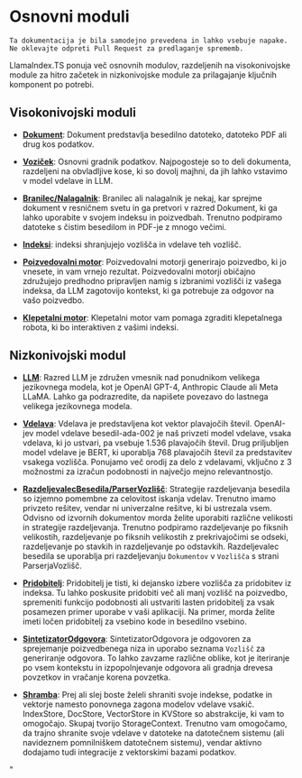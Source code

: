 # Osnovni moduli

`Ta dokumentacija je bila samodejno prevedena in lahko vsebuje napake. Ne oklevajte odpreti Pull Request za predlaganje sprememb.`

LlamaIndex.TS ponuja več osnovnih modulov, razdeljenih na visokonivojske module za hitro začetek in nizkonivojske module za prilagajanje ključnih komponent po potrebi.

## Visokonivojski moduli

- [**Dokument**](./high_level/documents_and_nodes.md): Dokument predstavlja besedilno datoteko, datoteko PDF ali drug kos podatkov.

- [**Voziček**](./high_level/documents_and_nodes.md): Osnovni gradnik podatkov. Najpogosteje so to deli dokumenta, razdeljeni na obvladljive kose, ki so dovolj majhni, da jih lahko vstavimo v model vdelave in LLM.

- [**Branilec/Nalagalnik**](./high_level/data_loader.md): Branilec ali nalagalnik je nekaj, kar sprejme dokument v resničnem svetu in ga pretvori v razred Dokument, ki ga lahko uporabite v svojem indeksu in poizvedbah. Trenutno podpiramo datoteke s čistim besedilom in PDF-je z mnogo večimi.

- [**Indeksi**](./high_level/data_index.md): indeksi shranjujejo vozlišča in vdelave teh vozlišč.

- [**Poizvedovalni motor**](./high_level/query_engine.md): Poizvedovalni motorji generirajo poizvedbo, ki jo vnesete, in vam vrnejo rezultat. Poizvedovalni motorji običajno združujejo predhodno pripravljen namig s izbranimi vozlišči iz vašega indeksa, da LLM zagotovijo kontekst, ki ga potrebuje za odgovor na vašo poizvedbo.

- [**Klepetalni motor**](./high_level/chat_engine.md): Klepetalni motor vam pomaga zgraditi klepetalnega robota, ki bo interaktiven z vašimi indeksi.

## Nizkonivojski modul

- [**LLM**](./low_level/llm.md): Razred LLM je združen vmesnik nad ponudnikom velikega jezikovnega modela, kot je OpenAI GPT-4, Anthropic Claude ali Meta LLaMA. Lahko ga podrazredite, da napišete povezavo do lastnega velikega jezikovnega modela.

- [**Vdelava**](./low_level/embedding.md): Vdelava je predstavljena kot vektor plavajočih števil. OpenAI-jev model vdelave besedil-ada-002 je naš privzeti model vdelave, vsaka vdelava, ki jo ustvari, pa vsebuje 1.536 plavajočih števil. Drug priljubljen model vdelave je BERT, ki uporablja 768 plavajočih števil za predstavitev vsakega vozlišča. Ponujamo več orodij za delo z vdelavami, vključno z 3 možnostmi za izračun podobnosti in največjo mejno relevantnostjo.

- [**RazdeljevalecBesedila/ParserVozlišč**](./low_level/node_parser.md): Strategije razdeljevanja besedila so izjemno pomembne za celovitost iskanja vdelav. Trenutno imamo privzeto rešitev, vendar ni univerzalne rešitve, ki bi ustrezala vsem. Odvisno od izvornih dokumentov morda želite uporabiti različne velikosti in strategije razdeljevanja. Trenutno podpiramo razdeljevanje po fiksnih velikostih, razdeljevanje po fiksnih velikostih z prekrivajočimi se odseki, razdeljevanje po stavkih in razdeljevanje po odstavkih. Razdeljevalec besedila se uporablja pri razdeljevanju `Dokumentov` v `Vozlišča` s strani ParserjaVozlišč.

- [**Pridobitelj**](./low_level/retriever.md): Pridobitelj je tisti, ki dejansko izbere vozlišča za pridobitev iz indeksa. Tu lahko poskusite pridobiti več ali manj vozlišč na poizvedbo, spremeniti funkcijo podobnosti ali ustvariti lasten pridobitelj za vsak posamezen primer uporabe v vaši aplikaciji. Na primer, morda želite imeti ločen pridobitelj za vsebino kode in besedilno vsebino.

- [**SintetizatorOdgovora**](./low_level/response_synthesizer.md): SintetizatorOdgovora je odgovoren za sprejemanje poizvedbenega niza in uporabo seznama `Vozlišč` za generiranje odgovora. To lahko zavzame različne oblike, kot je iteriranje po vsem kontekstu in izpopolnjevanje odgovora ali gradnja drevesa povzetkov in vračanje korena povzetka.

- [**Shramba**](./low_level/storage.md): Prej ali slej boste želeli shraniti svoje indekse, podatke in vektorje namesto ponovnega zagona modelov vdelave vsakič. IndexStore, DocStore, VectorStore in KVStore so abstrakcije, ki vam to omogočajo. Skupaj tvorijo StorageContext. Trenutno vam omogočamo, da trajno shranite svoje vdelave v datoteke na datotečnem sistemu (ali navideznem pomnilniškem datotečnem sistemu), vendar aktivno dodajamo tudi integracije z vektorskimi bazami podatkov.

"

